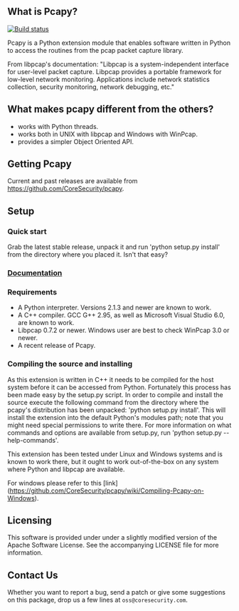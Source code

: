 ## What is Pcapy? ##

[![Build status](https://ci.appveyor.com/api/projects/status/pi4bqe4kgubgr37x?svg=true)](https://ci.appveyor.com/project/CoreSecurity/pcapy)

Pcapy is a Python extension module that enables software written in
Python to access the routines from the pcap packet capture library.

From libpcap's documentation: "Libpcap is a system-independent
interface for user-level packet capture. Libpcap provides a portable
framework for low-level network monitoring. Applications include
network statistics collection, security monitoring, network debugging,
etc."

## What makes pcapy different from the others? ##

 * works with Python threads.
 * works both in UNIX with libpcap and Windows with WinPcap.
 * provides a simpler Object Oriented API.

## Getting Pcapy ##

Current and past releases are available from
https://github.com/CoreSecurity/pcapy.

## Setup ##

### Quick start ###

Grab the latest stable release, unpack it and run 'python setup.py
install' from the directory where you placed it. Isn't that easy?

### [Documentation](https://rawgit.com/CoreSecurity/pcapy/master/pcapy.html) ###

### Requirements ###

 * A Python interpreter. Versions 2.1.3 and newer are known to work.
 * A C++ compiler. GCC G++ 2.95, as well as Microsoft Visual Studio
   6.0, are known to work.
 * Libpcap 0.7.2 or newer. Windows user are best to check WinPcap 3.0
   or newer.
 * A recent release of Pcapy.

### Compiling the source and installing ###

As this extension is written in C++ it needs to be compiled for the
host system before it can be accessed from Python. Fortunately this
process has been made easy by the setup.py script. In order to compile
and install the source execute the following command from the
directory where the pcapy's distribution has been unpacked: 'python
setup.py install'. This will install the extension into the default
Python's modules path; note that you might need special permissions to
write there. For more information on what commands and options are
available from setup.py, run 'python setup.py --help-commands'.

This extension has been tested under Linux and Windows systems
and is known to work there, but it ought to work out-of-the-box on any
system where Python and libpcap are available.

For windows please refer to this [link] (https://github.com/CoreSecurity/pcapy/wiki/Compiling-Pcapy-on-Windows).

## Licensing ##

This software is provided under under a slightly modified version of
the Apache Software License. See the accompanying LICENSE file for
more information.

## Contact Us ##

Whether you want to report a bug, send a patch or give some
suggestions on this package, drop us a few lines at
`oss@coresecurity.com`.
